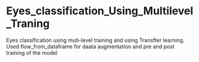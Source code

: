 # Eyes_classification_Using_Multilevel_Traning
Eyes classification using muti-level training and using Transfter learning. Used flow_from_dataframe for daata augmentation and pre and post training of the model
